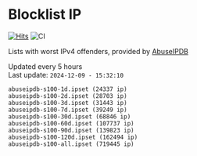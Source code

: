 # Blocklist IP

[![Hits](https://hits.seeyoufarm.com/api/count/incr/badge.svg?url=https%3A%2F%2Fgithub.com%2Fborestad%2Fblocklist-ip%2F&count_bg=%2379C83D&title_bg=%23555555&icon=&icon_color=%23E7E7E7&title=hits&edge_flat=false)](https://hits.seeyoufarm.com)  ![CI](https://img.shields.io/github/workflow/status/borestad/blocklist-ip/CI?style=flat-square)

Lists with worst IPv4 offenders, provided by [AbuseIPDB](https://www.abuseipdb.com/)

<!-- FOOTER-PLACEHOLDER -->
Updated every 5 hours<br>
Last update: `2024-12-09 - 15:32:10`
```
abuseipdb-s100-1d.ipset (24337 ip)
abuseipdb-s100-2d.ipset (28703 ip)
abuseipdb-s100-3d.ipset (31443 ip)
abuseipdb-s100-7d.ipset (39249 ip)
abuseipdb-s100-30d.ipset (68846 ip)
abuseipdb-s100-60d.ipset (107737 ip)
abuseipdb-s100-90d.ipset (139823 ip)
abuseipdb-s100-120d.ipset (162494 ip)
abuseipdb-s100-all.ipset (719445 ip)
```
